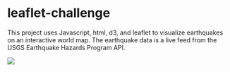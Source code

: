# leaflet-challenge
This project uses Javascript, html, d3, and leaflet to visualize earthquakes on an interactive world map. The earthquake data is a live feed from the USGS Earthquake Hazards Program API.

[<img src="https://github.com/bakerv/leaflet-challenge/blob/main/images/deployment-sample.PNG">](https://bakerv.github.io/leaflet-challenge/)





